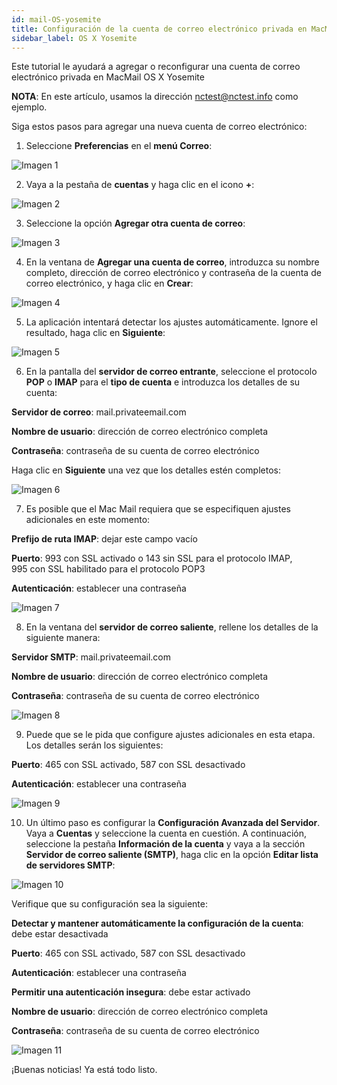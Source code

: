 ```yaml
---
id: mail-OS-yosemite
title: Configuración de la cuenta de correo electrónico privada en MacMail OS X Yosemite
sidebar_label: OS X Yosemite
---
```

Este tutorial le ayudará a agregar o reconfigurar una cuenta de correo electrónico privada en MacMail OS X Yosemite

**NOTA**: En este artículo, usamos la dirección nctest@nctest.info como ejemplo. 

Siga estos pasos para agregar una nueva cuenta de correo electrónico: 

1. Seleccione **Preferencias** en el **menú Correo**: 

![Imagen 1](https://namecheap.simplekb.com//SiteContents/2-7C22D5236A4543EB827F3BD8936E153E/media/yosemite1.png)

2. Vaya a la pestaña de **cuentas** y haga clic en el icono **+**:

![Imagen 2](https://namecheap.simplekb.com//SiteContents/2-7C22D5236A4543EB827F3BD8936E153E/media/yosemite2.png)

3. Seleccione la opción **Agregar otra cuenta de correo**:

![Imagen 3](https://namecheap.simplekb.com//SiteContents/2-7C22D5236A4543EB827F3BD8936E153E/media/yosemite3.png)

4. En la ventana de **Agregar una cuenta de correo**, introduzca su nombre completo, dirección de correo electrónico y contraseña de la cuenta de correo electrónico, y haga clic en **Crear**: 

![Imagen 4](https://namecheap.simplekb.com//SiteContents/2-7C22D5236A4543EB827F3BD8936E153E/media/yosemite4.png)

5. La aplicación intentará detectar los ajustes automáticamente. Ignore el resultado, haga clic en **Siguiente**:

![Imagen 5](https://namecheap.simplekb.com//SiteContents/2-7C22D5236A4543EB827F3BD8936E153E/media/yosemite5.png)

6. En la pantalla del **servidor de correo entrante**, seleccione el protocolo **POP** o **IMAP** para el **tipo de cuenta** e introduzca los detalles de su cuenta: 

**Servidor de correo**: mail.privateemail.com 

**Nombre de usuario**: dirección de correo electrónico completa 

**Contraseña**: contraseña de su cuenta de correo electrónico 

Haga clic en **Siguiente** una vez que los detalles estén completos: 

![Imagen 6](https://namecheap.simplekb.com//SiteContents/2-7C22D5236A4543EB827F3BD8936E153E/media/yosemite14.png)

7. Es posible que el Mac Mail requiera que se especifiquen ajustes adicionales en este momento: 

**Prefijo de ruta IMAP**: dejar este campo vacío 

**Puerto**: 993 con SSL activado o 143 sin SSL para el protocolo IMAP,  
          995 con SSL habilitado para el protocolo POP3 
          
**Autenticación**: establecer una contraseña 

![Imagen 7](https://namecheap.simplekb.com//SiteContents/2-7C22D5236A4543EB827F3BD8936E153E/media/yosemite7.png)

8. En la ventana del **servidor de correo saliente**, rellene los detalles de la siguiente manera: 

**Servidor SMTP**: mail.privateemail.com 

**Nombre de usuario**: dirección de correo electrónico completa 

**Contraseña**: contraseña de su cuenta de correo electrónico

![Imagen 8](https://namecheap.simplekb.com//SiteContents/2-7C22D5236A4543EB827F3BD8936E153E/media/yosemite17.png)

9. Puede que se le pida que configure ajustes adicionales en esta etapa. Los detalles serán los siguientes: 

**Puerto**: 465 con SSL activado, 
         587 con SSL desactivado 

**Autenticación**: establecer una contraseña 

![Imagen 9](https://namecheap.simplekb.com//SiteContents/2-7C22D5236A4543EB827F3BD8936E153E/media/mac_yos.png)

10. Un último paso es configurar la **Configuración Avanzada del Servidor**. Vaya a **Cuentas** y seleccione la cuenta en cuestión. A continuación, seleccione la pestaña **Información de la cuenta** y vaya a la sección **Servidor de correo saliente (SMTP)**, haga clic en la opción **Editar lista de servidores SMTP**:

![Imagen 10](https://namecheap.simplekb.com//SiteContents/2-7C22D5236A4543EB827F3BD8936E153E/media/yosemite16.png)

Verifique que su configuración sea la siguiente: 

**Detectar y mantener automáticamente la configuración de la cuenta**: debe estar desactivada 

**Puerto**: 465 con SSL activado, 
         587 con SSL desactivado 

**Autenticación**: establecer una contraseña 

**Permitir una autenticación insegura**: debe estar activado 

**Nombre de usuario**: dirección de correo electrónico completa 

**Contraseña**: contraseña de su cuenta de correo electrónico 

![Imagen 11](https://namecheap.simplekb.com//SiteContents/2-7C22D5236A4543EB827F3BD8936E153E/media/yosemite11.png)

¡Buenas noticias! Ya está todo listo. 






